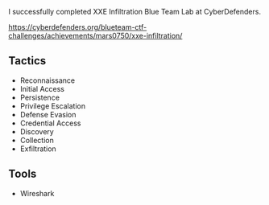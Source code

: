 I successfully completed XXE Infiltration Blue Team Lab at CyberDefenders.

https://cyberdefenders.org/blueteam-ctf-challenges/achievements/mars0750/xxe-infiltration/ 

## Tactics

- Reconnaissance
- Initial Access
- Persistence
- Privilege Escalation
- Defense Evasion
- Credential Access
- Discovery
- Collection
- Exfiltration

## Tools

- Wireshark
